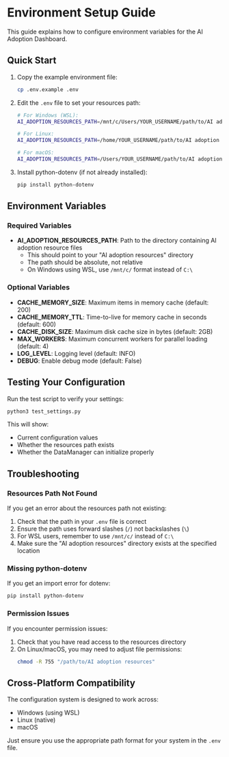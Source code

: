 # Environment Setup Guide

This guide explains how to configure environment variables for the AI Adoption Dashboard.

## Quick Start

1. Copy the example environment file:
   ```bash
   cp .env.example .env
   ```

2. Edit the `.env` file to set your resources path:
   ```bash
   # For Windows (WSL):
   AI_ADOPTION_RESOURCES_PATH=/mnt/c/Users/YOUR_USERNAME/path/to/AI adoption resources

   # For Linux:
   AI_ADOPTION_RESOURCES_PATH=/home/YOUR_USERNAME/path/to/AI adoption resources

   # For macOS:
   AI_ADOPTION_RESOURCES_PATH=/Users/YOUR_USERNAME/path/to/AI adoption resources
   ```

3. Install python-dotenv (if not already installed):
   ```bash
   pip install python-dotenv
   ```

## Environment Variables

### Required Variables

- **AI_ADOPTION_RESOURCES_PATH**: Path to the directory containing AI adoption resource files
  - This should point to your "AI adoption resources" directory
  - The path should be absolute, not relative
  - On Windows using WSL, use `/mnt/c/` format instead of `C:\`

### Optional Variables

- **CACHE_MEMORY_SIZE**: Maximum items in memory cache (default: 200)
- **CACHE_MEMORY_TTL**: Time-to-live for memory cache in seconds (default: 600)
- **CACHE_DISK_SIZE**: Maximum disk cache size in bytes (default: 2GB)
- **MAX_WORKERS**: Maximum concurrent workers for parallel loading (default: 4)
- **LOG_LEVEL**: Logging level (default: INFO)
- **DEBUG**: Enable debug mode (default: False)

## Testing Your Configuration

Run the test script to verify your settings:

```bash
python3 test_settings.py
```

This will show:
- Current configuration values
- Whether the resources path exists
- Whether the DataManager can initialize properly

## Troubleshooting

### Resources Path Not Found

If you get an error about the resources path not existing:

1. Check that the path in your `.env` file is correct
2. Ensure the path uses forward slashes (`/`) not backslashes (`\`)
3. For WSL users, remember to use `/mnt/c/` instead of `C:\`
4. Make sure the "AI adoption resources" directory exists at the specified location

### Missing python-dotenv

If you get an import error for dotenv:

```bash
pip install python-dotenv
```

### Permission Issues

If you encounter permission issues:

1. Check that you have read access to the resources directory
2. On Linux/macOS, you may need to adjust file permissions:
   ```bash
   chmod -R 755 "/path/to/AI adoption resources"
   ```

## Cross-Platform Compatibility

The configuration system is designed to work across:
- Windows (using WSL)
- Linux (native)
- macOS

Just ensure you use the appropriate path format for your system in the `.env` file.
